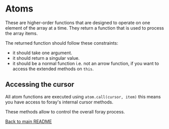 # Atoms

These are higher-order functions that are designed to operate on one element of the array at a time. They return a function that is used to process the array items.

The returned function should follow these constraints:
- it should take one argument.
- it should return a singular value.
- it should be a normal function i.e. not an arrow function, if you want to access the extended methods on `this`.

## Accessing the cursor

All atom functions are executed using `atom.call(cursor, item)` this means you have access to foray's internal cursor methods.

These methods allow to control the overall foray process.

[Back to main README](./readme.md)
